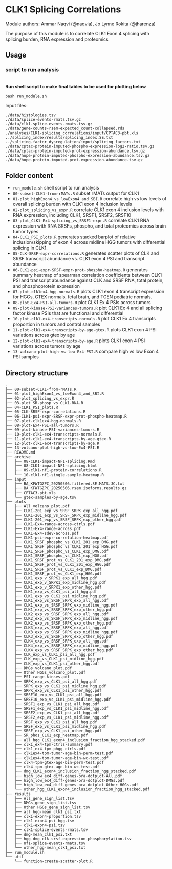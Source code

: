 # CLK1 Splicing Correlations

Module authors: Ammar Naqvi (@naqvia), Jo Lynne Rokita (@jharenza)

The purpose of this module is to correlate CLK1 Exon 4 splicing with splicing
burden, RNA expression and proteomics

## Usage
### script to run analysis
<br>**Run shell script to make final tables to be used for plotting below**
```
bash run_module.sh
```
Input files:
```
./data/histologies.tsv
./data/splice-events-rmats.tsv.gz
./data/clk1-splice-events-rmats.tsv.gz
./data/gene-counts-rsem-expected_count-collapsed.rds
./analyses/CLK1-splicing_correlations/input/CPTAC3-pbt.xls
../splicing_index/results/splicing_index.SE.txt
../splicing-factor_dysregulation/input/splicing_factors.txt
./data/cptac-protein-imputed-phospho-expression-log2-ratio.tsv.gz
./data/cptac-protein-imputed-prot-expression-abundance.tsv.gz
./data/hope-protein-imputed-phospho-expression-abundance.tsv.gz
./data/hope-protein-imputed-prot-expression-abundance.tsv.gz
```

## Folder content
* `run_module.sh` shell script to run analysis
* `00-subset-CLK1-from-rMATs.R` subset rMATs output for CLK1
* `01-plot_highExon4_vs_lowExon4_and_SBI.R` correlate high vs low levels of overall splicing burden with CLK1 exon 4 inclusion levels
* `02-plot_splicing_vs_expr.R` correlate CLK1 exon 4 inclusion levels with RNA expression, including CLK1, SRSF1, SRSF2, SRSF10
* `03-plot_CLK1-Ex4-splicing_vs_SRSF1-expr.R` correlate CLK1 RNA expression with RNA SRSFs, phospho, and total proteomics across brain tumor types
* `04-CLK1_PSI_plots.R` generates stacked barplot of relative inclusion/skipping of exon 4 across midline HGG tumors with differential splicing in CLK1.
* `05-CLK-SRSF-expr-correlations.R` generates scatter plots of CLK and SRSF transcript abundance vs. CLK1 exon 4 PSI and transcript abundance
* `06-CLK1-psi-expr-SRSF-expr-prot-phospho-heatmap.R` generates summary heatmap of spearman correlation coefficients between CLK1 PSI and transcript abundance against CLK and SRSF RNA, total protein, and phosphoprotein expression
* `07-plot-clk1ex4-hgg-normals.R` plots CLK1 exon 4 transcript expression for HGGs, GTEX normals, fetal brain, and TGEN pediatric normals.
* `08-plot-Ex4-PSI-all-tumors.R` plot CLK1 Ex 4 PSIs across tumors
* `09-plot-kinase-PSI-variances-tumors.R` plot CLK1 Ex 4 and all splicing factor kinase PSIs that are functional and differential
* `10-plot-clk1-ex4-transcripts-normals.R` plot CLK1 Ex 4 transcripts proportion in tumors and control samples
* `11-plot-clk1-ex4-transcripts-by-age-gtex.R` plots CLK1 exon 4 PSI variations across gtex by age
* `12-plot-clk1-ex4-transcripts-by-age.R` plots CLK1 exon 4 PSI variations across tumors by age
* `13-volcano-plot-high-vs-low-Ex4-PSI.R` compare high vs low Exon 4 PSI samples

## Directory structure
```
.
├── 00-subset-CLK1-from-rMATs.R
├── 01-plot_highExon4_vs_lowExon4_and_SBI.R
├── 02-plot_splicing_vs_expr.R
├── 03-plot_SR-phosp_vs_CLK1-RNA.R
├── 04-CLK1_PSI_plots.R
├── 05-CLK-SRSF-expr-correlations.R
├── 06-CLK1-psi-expr-SRSF-expr-prot-phospho-heatmap.R
├── 07-plot-clk1ex4-hgg-normals.R
├── 08-plot-Ex4-PSI-all-tumors.R
├── 09-plot-kinase-PSI-variances-tumors.R
├── 10-plot-clk1-ex4-transcripts-normals.R
├── 11-plot-clk1-ex4-transcripts-by-age-gtex.R
├── 12-plot-clk1-ex4-transcripts-by-age.R
├── 13-volcano-plot-high-vs-low-Ex4-PSI.R
├── README.md
├── archive
│   ├── 08-CLK1-impact-NF1-splicing.Rmd
│   ├── 08-CLK1-impact-NF1-splicing.html
│   ├── 09-clk1-nf1-protein-correlations.R
│   └── 10-clk1-nf1-single-sample-heatmap.R
├── input
│   ├── BA_KFWTGZPC_20250506.filtered.SE.MATS.JC.txt
│   ├── BA_KFWTGZPC_20250506.rsem.isoforms.results.gz
│   ├── CPTAC3-pbt.xls
│   └── gtex-samples-by-age.tsv
├── plots
│   ├── All_volcano_plot.pdf
│   ├── CLK1-201_exp_vs_SRSF_SRPK_exp_all_hgg.pdf
│   ├── CLK1-201_exp_vs_SRSF_SRPK_exp_midline_hgg.pdf
│   ├── CLK1-201_exp_vs_SRSF_SRPK_exp_other_hgg.pdf
│   ├── CLK1-Ex4-range-across-ctrls.pdf
│   ├── CLK1-Ex4-range-across.pdf
│   ├── CLK1-Ex4-sdev-across.pdf
│   ├── CLK1-psi-expr-correlation-heatmap.pdf
│   ├── CLK1_SRSF_phospho_vs_CLK1_201_exp_DMG.pdf
│   ├── CLK1_SRSF_phospho_vs_CLK1_201_exp_HGG.pdf
│   ├── CLK1_SRSF_phospho_vs_CLK1_exp_DMG.pdf
│   ├── CLK1_SRSF_phospho_vs_CLK1_exp_HGG.pdf
│   ├── CLK1_SRSF_prot_vs_CLK1_201_exp_DMG.pdf
│   ├── CLK1_SRSF_prot_vs_CLK1_201_exp_HGG.pdf
│   ├── CLK1_SRSF_prot_vs_CLK1_exp_DMG.pdf
│   ├── CLK1_SRSF_prot_vs_CLK1_exp_HGG.pdf
│   ├── CLK1_exp_v_SRPK1_exp_all_hgg.pdf
│   ├── CLK1_exp_v_SRPK1_exp_midline_hgg.pdf
│   ├── CLK1_exp_v_SRPK1_exp_other_hgg.pdf
│   ├── CLK1_exp_vs_CLK1_psi_all_hgg.pdf
│   ├── CLK1_exp_vs_CLK1_psi_midline_hgg.pdf
│   ├── CLK1_exp_vs_SRSF_SRPK_exp_all_hgg.pdf
│   ├── CLK1_exp_vs_SRSF_SRPK_exp_midline_hgg.pdf
│   ├── CLK1_exp_vs_SRSF_SRPK_exp_other_hgg.pdf
│   ├── CLK2_exp_vs_SRSF_SRPK_exp_all_hgg.pdf
│   ├── CLK2_exp_vs_SRSF_SRPK_exp_midline_hgg.pdf
│   ├── CLK2_exp_vs_SRSF_SRPK_exp_other_hgg.pdf
│   ├── CLK3_exp_vs_SRSF_SRPK_exp_all_hgg.pdf
│   ├── CLK3_exp_vs_SRSF_SRPK_exp_midline_hgg.pdf
│   ├── CLK3_exp_vs_SRSF_SRPK_exp_other_hgg.pdf
│   ├── CLK4_exp_vs_SRSF_SRPK_exp_all_hgg.pdf
│   ├── CLK4_exp_vs_SRSF_SRPK_exp_midline_hgg.pdf
│   ├── CLK4_exp_vs_SRSF_SRPK_exp_other_hgg.pdf
│   ├── CLK_exp_vs_CLK1_psi_all_hgg.pdf
│   ├── CLK_exp_vs_CLK1_psi_midline_hgg.pdf
│   ├── CLK_exp_vs_CLK1_psi_other_hgg.pdf
│   ├── DMGs_volcano_plot.pdf
│   ├── Other HGGs_volcano_plot.pdf
│   ├── PSI-range-kinses.pdf
│   ├── SRPK_exp_vs_CLK1_psi_all_hgg.pdf
│   ├── SRPK_exp_vs_CLK1_psi_midline_hgg.pdf
│   ├── SRPK_exp_vs_CLK1_psi_other_hgg.pdf
│   ├── SRSF10_exp_vs_CLK1_psi_all_hgg.pdf
│   ├── SRSF10_exp_vs_CLK1_psi_midline_hgg.pdf
│   ├── SRSF1_exp_vs_CLK1_psi_all_hgg.pdf
│   ├── SRSF1_exp_vs_CLK1_psi_midline_hgg.pdf
│   ├── SRSF2_exp_vs_CLK1_psi_all_hgg.pdf
│   ├── SRSF2_exp_vs_CLK1_psi_midline_hgg.pdf
│   ├── SRSF_exp_vs_CLK1_psi_all_hgg.pdf
│   ├── SRSF_exp_vs_CLK1_psi_midline_hgg.pdf
│   ├── SRSF_exp_vs_CLK1_psi_other_hgg.pdf
│   ├── SR_phos_CLK1_exp_heatmap.pdf
│   ├── all_hgg_CLK1_exon4_inclusion_fraction_hgg_stacked.pdf
│   ├── clk1_ex4-tpm-ctrls-summary.pdf
│   ├── clk1_ex4-tpm-phgg-ctrls.pdf
│   ├── clk1ex4-tpm-tumor-age-bin-perm-test.pdf
│   ├── clk1ex4-tpm-tumor-age-bin-wc-test.pdf
│   ├── clk4-tpm-gtex-age-bin-perm-test.pdf
│   ├── clk4-tpm-gtex-age-bin-wc-test.pdf
│   ├── dmg_CLK1_exon4_inclusion_fraction_hgg_stacked.pdf
│   ├── high_low_ex4_diff-genes-ora-dotplot-All.pdf
│   ├── high_low_ex4_diff-genes-ora-dotplot-DMGs.pdf
│   ├── high_low_ex4_diff-genes-ora-dotplot-Other HGGs.pdf
│   └── other_hgg_CLK1_exon4_inclusion_fraction_hgg_stacked.pdf
├── results
│   ├── All_gene_sign_list.tsv
│   ├── DMGs_gene_sign_list.tsv
│   ├── Other HGGs_gene_sign_list.tsv
│   ├── all_hgg-mean_clk1_psi.txt
│   ├── clk1-exon4-proportion.tsv
│   ├── clk1-exon4-psi-hgg.tsv
│   ├── clk1-exon4-psi.tsv
│   ├── clk1-splice-events-rmats.tsv
│   ├── dmg-mean_clk1_psi.txt
│   ├── hgg-dmg-clk-srsf-expression-phosphorylation.tsv
│   ├── nf1-splice-events-rmats.tsv
│   └── other_hgg-mean_clk1_psi.txt
├── run_module.sh
└── util
    └── function-create-scatter-plot.R
```
